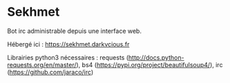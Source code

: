 # Sekhmet
Bot irc administrable depuis une interface web.

Hébergé ici : https://sekhmet.darkvcious.fr

Librairies python3 nécessaires : requests (http://docs.python-requests.org/en/master/), bs4 (https://pypi.org/project/beautifulsoup4/), irc (https://github.com/jaraco/irc)

